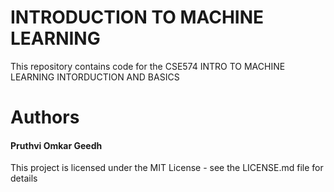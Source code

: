 <h1>INTRODUCTION TO MACHINE LEARNING</h1>

This repository contains code for the CSE574 INTRO TO MACHINE LEARNING INTORDUCTION AND BASICS

<h1>Authors</h1>
<h4>Pruthvi Omkar Geedh</h4>
This project is licensed under the MIT License - see the LICENSE.md file for details
